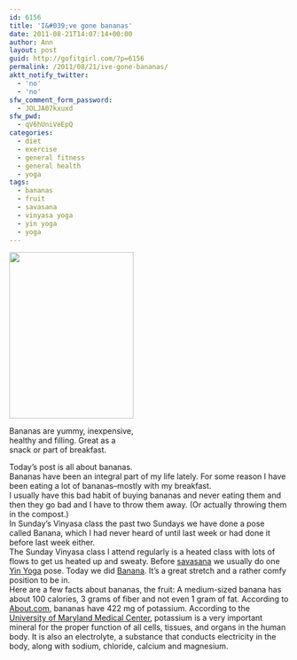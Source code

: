 ```yaml
---
id: 6156
title: 'I&#039;ve gone bananas'
date: 2011-08-21T14:07:14+00:00
author: Ann
layout: post
guid: http://gofitgirl.com/?p=6156
permalink: /2011/08/21/ive-gone-bananas/
aktt_notify_twitter:
  - 'no'
  - 'no'
sfw_comment_form_password:
  - JOLJA07kxuxd
sfw_pwd:
  - qV6hUniVeEpQ
categories:
  - diet
  - exercise
  - general fitness
  - general health
  - yoga
tags:
  - bananas
  - fruit
  - savasana
  - vinyasa yoga
  - yin yoga
  - yoga
---
```

<div id="attachment_6159" style="width: 234px" class="wp-caption alignleft">
  <a href="http://gofitgirl.com/blog/wp-content/uploads/2011/08/banana.jpg"><img class="size-medium wp-image-6159" title="banana" src="http://gofitgirl.com/blog/wp-content/uploads/2011/08/banana-224x300.jpg" alt="" width="224" height="300" /></a>
  
  <p class="wp-caption-text">
    Bananas are yummy, inexpensive, healthy and filling. Great as a snack or part of breakfast.
  </p>
</div>

  
Today&#8217;s post is all about bananas.  
Bananas have been an integral part of my life lately. For some reason I have been eating a lot of bananas&#8211;mostly with my breakfast.  
I usually have this bad habit of buying bananas and never eating them and then they go bad and I have to throw them away. (Or actually throwing them in the compost.)  
In Sunday&#8217;s Vinyasa class the past two Sundays we have done a pose called Banana, which I had never heard of until last week or had done it before last week either.  
The Sunday Vinyasa class I attend regularly is a heated class with lots of flows to get us heated up and sweaty. Before [savasana](http://www.yogajournal.com/poses/482) we usually do one [Yin Yoga](http://www.yogajournal.com/practice/580) pose. Today we did [Banana](http://www.yinyoga.com/ys2_2.0_asanas_bananasana.php). It&#8217;s a great stretch and a rather comfy position to be in.  
Here are a few facts about bananas, the fruit: A medium-sized banana has about 100 calories, 3 grams of fiber and not even 1 gram of fat. According to [About.com](http://nutrition.about.com/od/fruitsandvegetables/p/banans.htm), bananas have 422 mg of potassium. According to the [University of Maryland Medical Center](http://www.umm.edu/altmed/articles/potassium-000320.htm), potassium is a very important mineral for the proper function of all cells, tissues, and organs in the human body. It is also an electrolyte, a substance that conducts electricity in the body, along with sodium, chloride, calcium and magnesium.  
&nbsp;